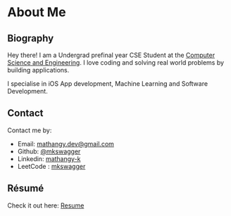 # About Me

## Biography

Hey there! I am a Undergrad prefinal year CSE Student at the [Computer Science and Engineering](https://www.srmist.edu.in).
I love coding and solving real world problems by building applications.

I specialise in iOS App development, Machine Learning and Software Development.


## Contact

Contact me by:

- Email: [mathangy.dev@gmail.com](mailto:mathangy.dev@gmail.com)
- Github: [@mkswagger](https://github.com/mkswagger)
- Linkedin: [mathangy-k](https://www.linkedin.com/in/mathangy-k)
- LeetCode : [mkswagger](https://leetcode.com/mkswagger/)
<!-- - Personal Website: [zxh.io](https://zxh.io) -->


## Résumé

Check it out here: [Resume](https://drive.google.com/file/d/1vXgRX8rF9NSWZh-aVYYKkDiJkBimVULA/view) 

 
